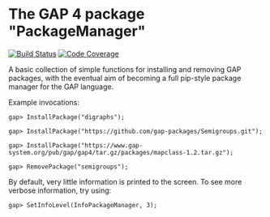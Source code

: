 The GAP 4 package "PackageManager"
==================================

[![Build Status](https://travis-ci.org/mtorpey/PackageManager.svg?branch=master)](https://travis-ci.org/mtorpey/PackageManager)
[![Code Coverage](https://codecov.io/github/mtorpey/PackageManager/coverage.svg?branch=master&token=)](https://codecov.io/gh/mtorpey/PackageManager)

A basic collection of simple functions for installing and removing GAP packages,
with the eventual aim of becoming a full pip-style package manager for the GAP
language.

Example invocations:

    gap> InstallPackage("digraphs");

    gap> InstallPackage("https://github.com/gap-packages/Semigroups.git");

    gap> InstallPackage("https://www.gap-system.org/pub/gap/gap4/tar.gz/packages/mapclass-1.2.tar.gz");

    gap> RemovePackage("semigroups");

By default, very little information is printed to the screen.  To see more
verbose information, try using:

    gap> SetInfoLevel(InfoPackageManager, 3);
